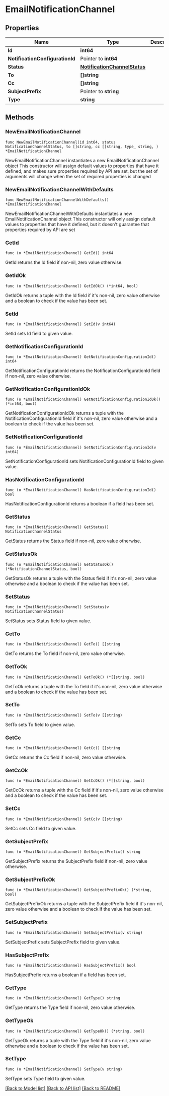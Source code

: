 # EmailNotificationChannel

## Properties

Name | Type | Description | Notes
------------ | ------------- | ------------- | -------------
**Id** | **int64** |  | 
**NotificationConfigurationId** | Pointer to **int64** |  | [optional] 
**Status** | [**NotificationChannelStatus**](NotificationChannelStatus.md) |  | 
**To** | **[]string** |  | 
**Cc** | **[]string** |  | 
**SubjectPrefix** | Pointer to **string** |  | [optional] 
**Type** | **string** |  | 

## Methods

### NewEmailNotificationChannel

`func NewEmailNotificationChannel(id int64, status NotificationChannelStatus, to []string, cc []string, type_ string, ) *EmailNotificationChannel`

NewEmailNotificationChannel instantiates a new EmailNotificationChannel object
This constructor will assign default values to properties that have it defined,
and makes sure properties required by API are set, but the set of arguments
will change when the set of required properties is changed

### NewEmailNotificationChannelWithDefaults

`func NewEmailNotificationChannelWithDefaults() *EmailNotificationChannel`

NewEmailNotificationChannelWithDefaults instantiates a new EmailNotificationChannel object
This constructor will only assign default values to properties that have it defined,
but it doesn't guarantee that properties required by API are set

### GetId

`func (o *EmailNotificationChannel) GetId() int64`

GetId returns the Id field if non-nil, zero value otherwise.

### GetIdOk

`func (o *EmailNotificationChannel) GetIdOk() (*int64, bool)`

GetIdOk returns a tuple with the Id field if it's non-nil, zero value otherwise
and a boolean to check if the value has been set.

### SetId

`func (o *EmailNotificationChannel) SetId(v int64)`

SetId sets Id field to given value.


### GetNotificationConfigurationId

`func (o *EmailNotificationChannel) GetNotificationConfigurationId() int64`

GetNotificationConfigurationId returns the NotificationConfigurationId field if non-nil, zero value otherwise.

### GetNotificationConfigurationIdOk

`func (o *EmailNotificationChannel) GetNotificationConfigurationIdOk() (*int64, bool)`

GetNotificationConfigurationIdOk returns a tuple with the NotificationConfigurationId field if it's non-nil, zero value otherwise
and a boolean to check if the value has been set.

### SetNotificationConfigurationId

`func (o *EmailNotificationChannel) SetNotificationConfigurationId(v int64)`

SetNotificationConfigurationId sets NotificationConfigurationId field to given value.

### HasNotificationConfigurationId

`func (o *EmailNotificationChannel) HasNotificationConfigurationId() bool`

HasNotificationConfigurationId returns a boolean if a field has been set.

### GetStatus

`func (o *EmailNotificationChannel) GetStatus() NotificationChannelStatus`

GetStatus returns the Status field if non-nil, zero value otherwise.

### GetStatusOk

`func (o *EmailNotificationChannel) GetStatusOk() (*NotificationChannelStatus, bool)`

GetStatusOk returns a tuple with the Status field if it's non-nil, zero value otherwise
and a boolean to check if the value has been set.

### SetStatus

`func (o *EmailNotificationChannel) SetStatus(v NotificationChannelStatus)`

SetStatus sets Status field to given value.


### GetTo

`func (o *EmailNotificationChannel) GetTo() []string`

GetTo returns the To field if non-nil, zero value otherwise.

### GetToOk

`func (o *EmailNotificationChannel) GetToOk() (*[]string, bool)`

GetToOk returns a tuple with the To field if it's non-nil, zero value otherwise
and a boolean to check if the value has been set.

### SetTo

`func (o *EmailNotificationChannel) SetTo(v []string)`

SetTo sets To field to given value.


### GetCc

`func (o *EmailNotificationChannel) GetCc() []string`

GetCc returns the Cc field if non-nil, zero value otherwise.

### GetCcOk

`func (o *EmailNotificationChannel) GetCcOk() (*[]string, bool)`

GetCcOk returns a tuple with the Cc field if it's non-nil, zero value otherwise
and a boolean to check if the value has been set.

### SetCc

`func (o *EmailNotificationChannel) SetCc(v []string)`

SetCc sets Cc field to given value.


### GetSubjectPrefix

`func (o *EmailNotificationChannel) GetSubjectPrefix() string`

GetSubjectPrefix returns the SubjectPrefix field if non-nil, zero value otherwise.

### GetSubjectPrefixOk

`func (o *EmailNotificationChannel) GetSubjectPrefixOk() (*string, bool)`

GetSubjectPrefixOk returns a tuple with the SubjectPrefix field if it's non-nil, zero value otherwise
and a boolean to check if the value has been set.

### SetSubjectPrefix

`func (o *EmailNotificationChannel) SetSubjectPrefix(v string)`

SetSubjectPrefix sets SubjectPrefix field to given value.

### HasSubjectPrefix

`func (o *EmailNotificationChannel) HasSubjectPrefix() bool`

HasSubjectPrefix returns a boolean if a field has been set.

### GetType

`func (o *EmailNotificationChannel) GetType() string`

GetType returns the Type field if non-nil, zero value otherwise.

### GetTypeOk

`func (o *EmailNotificationChannel) GetTypeOk() (*string, bool)`

GetTypeOk returns a tuple with the Type field if it's non-nil, zero value otherwise
and a boolean to check if the value has been set.

### SetType

`func (o *EmailNotificationChannel) SetType(v string)`

SetType sets Type field to given value.



[[Back to Model list]](../README.md#documentation-for-models) [[Back to API list]](../README.md#documentation-for-api-endpoints) [[Back to README]](../README.md)


